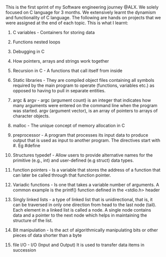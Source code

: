 This is the first sprint of my Software engineering journey @ALX. We solely focused on C language for 3 months.
We extensively learnt the dynamism and functionality of C language. The following are hands on projects that we were assigned at the end of each topic.
This is what I learnt: 

  1. C variables - Containers for storing data
  
  2. Functions nested loops
  
  3. Debugging in C
  
  4. How pointers, arrays and strings work together
  
  5. Recursion in C - A functions that call itself from inside
  
  6. Static libraries - They are compiled object files containing all symbols required by the main program to operate (functions, variables etc.) as opposed to having to pull in separate entities.
  
  7. argc & argv - argc (argument count) is an integer that indicates how many arguments were entered on the command line when the program was started.
                   argv (argument vector), is an array of pointers to arrays of character objects.
                   
  8. malloc - The unique concept of memory allocation in C
  
  9. preprocessor - A program that processes its input data to produce output that is used as input to another program. The directives start with #. Eg #define
  
 10. Structures typedef - Allow users to provide alternative names for the primitive (e.g., int) and user-defined (e.g struct) data types.
 
 11. function pointers - Is a variable that stores the address of a function that can later be called through that function pointer.
 
 12. Variadic functions - Is one that takes a variable number of arguments. A common example is the printf() function defined in the <stdio.h> header
 
 13. Singly linked lists - a type of linked list that is unidirectional, that is, it can be traversed in only one direction from head to the last node (tail). Each element in a linked list is called a node. A single node contains data and a pointer to the next node which helps in maintaining the structure of the list.
 
 14. Bit manipulation - Is the act of algorithmically manipulating bits or other pieces of data shorter than a byte
 
 15. file I/O - I/O (Input and Output) It is used to transfer data items in succession
